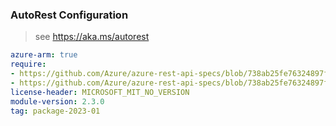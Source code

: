 ### AutoRest Configuration

> see https://aka.ms/autorest

``` yaml
azure-arm: true
require:
- https://github.com/Azure/azure-rest-api-specs/blob/738ab25fe76324897f273645906d4a0415068a6c/specification/web/resource-manager/readme.md
- https://github.com/Azure/azure-rest-api-specs/blob/738ab25fe76324897f273645906d4a0415068a6c/specification/web/resource-manager/readme.go.md
license-header: MICROSOFT_MIT_NO_VERSION
module-version: 2.3.0
tag: package-2023-01
```